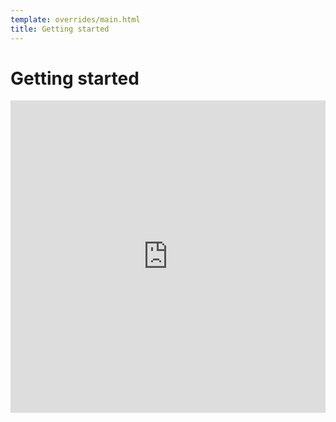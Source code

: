 ```yaml
---
template: overrides/main.html
title: Getting started
---
```


# Getting started

<iframe src="https://discordapp.com/widget?id=418802900605730817&theme=dark" width="100%" height="500" allowtransparency="true" frameborder="0" sandbox="allow-popups allow-popups-to-escape-sandbox allow-same-origin allow-scripts"></iframe>
